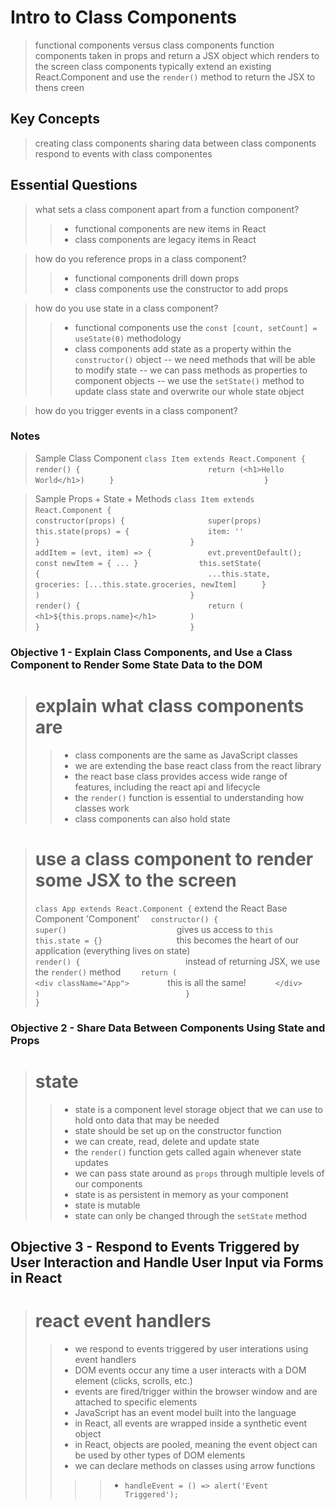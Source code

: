 # Intro to Class Components
> functional components versus class components
> function components taken in props and return a JSX object which renders to the screen
> class components typically extend an existing React.Component and use the `render()` method to return the JSX to thens creen

## Key Concepts
> creating class components
> sharing data between class components
> respond to events with class componentes

## Essential Questions
> what sets a class component apart from a function component?
>> - functional components are new items in React
>> - class components are legacy items in React

> how do you reference props in a class component?
>> - functional components drill down props
>> - class components use the constructor to add props

> how do you use state in a class component?
>> - functional components use the `const [count, setCount] = useState(0)` methodology
>> - class components add state as a property within the `constructor()` object
>> -- we need methods that will be able to modify state
>> -- we can pass methods as properties to component objects
>> -- we use the `setState()` method to update class state and overwrite our whole state object

> how do you trigger events in a class component?

### Notes
> Sample Class Component
> ` class Item extends React.Component { `
> `   render() {                         `
> `     return (<h1>Hello World</h1>)    `
> `   }                                  `
> ` }                                    `

> Sample Props + State + Methods
> ` class Item extends React.Component { `
> `                                      `
> `   constructor(props) {               `
> `     super(props)                     `
> `     this.state(props) = {            `
> `       item: ''                       `
> `     }                                `
> `   }                                  `
> `                                      `
> `  addItem = (evt, item) => {          `
> `    evt.preventDefault();             `
> `    const newItem = { ... }           `
> `    this.setState(                    `
> `      {                               `
> `        ...this.state,                `
> `        groceries: [...this.state.groceries, newItem] `
> `      }                               `
> `    )                                 `
> `  }                                   `
> `                                      `
> `   render() {                         `
> `     return (                         `
> `       <h1>${this.props.name}</h1>    `
> `     )                                `
> `   }                                  `
> ` }                                    `

### Objective 1 - Explain Class Components, and Use a Class Component to Render Some State Data to the DOM
> explain what class components are
> =================================
>> - class components are the same as JavaScript classes
>> - we are extending the base react class from the react library
>> - the react base class provides access wide range of features, including the react api and lifecycle
>> - the `render()` function is essential to understanding how classes work
>> - class components can also hold state

> use a class component to render some JSX to the screen
> ======================================================
> ` class App extends React.Component { ` extend the React Base Component 'Component'
> `   constructor() {                   `
> `     super()                         ` gives us access to `this`
> `     this.state = {}                 ` this becomes the heart of our application (everything lives on state)
> `                                     `
> `   render() {                        ` instead of returning JSX, we use the `render()` method
> `     return (                        `
> `       <div className="App">         ` this is all the same!
> `       </div>                        `
> `     )                               `
> `   }                                 `
> ` }                                   `

### Objective 2 - Share Data Between Components Using State and Props
> state
> =====
>> - state is a component level storage object that we can use to hold onto data that may be needed
>> - state should be set up on the constructor function
>> - we can create, read, delete and update state
>> - the `render()` function gets called again whenever state updates
>> - we can pass state around as `props` through multiple levels of our components
>> - state is as persistent in memory as your component
>> - state is mutable
>> - state can only be changed through the `setState` method


## Objective 3 - Respond to Events Triggered by User Interaction and Handle User Input via Forms in React
> react event handlers
> ====================
>> - we respond to events triggered by user interations using event handlers
>> - DOM events occur any time a user interacts with a DOM element (clicks, scrolls, etc.)
>> - events are fired/trigger within the browser window and are attached to specific elements
>> - JavaScript has an event model built into the language
>> - in React, all events are wrapped inside a synthetic event object
>> - in React, objects are pooled, meaning the event object can be used by other types of DOM elements
>> - we can declare methods on classes using arrow functions
>> >> - `handleEvent = () => alert('Event Triggered');`